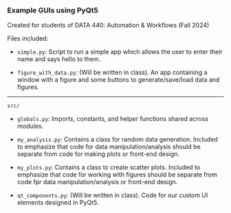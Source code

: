 ### Example GUIs using PyQt5

Created for students of DATA 440: Automation & Workflows (Fall 2024)

Files included:

- `simple.py`: Script to run a simple app which allows the user to enter their name and says hello to them.

- `figure_with_data.py`: (Will be written in class). An app containing a window with a figure and some buttons to generate/save/load data and figures.
 
---
`src/`
 - `globals.py`: Imports, constants, and helper functions shared across modules.

 - `my_analysis.py`: Contains a class for random data generation. Included to emphasize that code for data manipulation/analysis should be separate from code for making plots or front-end design. 

 - `my_plots.py`: Contains a class to create scatter plots. Included to emphasize that code for working with figures should be separate from code fpr data manipulation/analysis or front-end design.

 - `qt_components.py`: (Will be written in class). Code for our custom UI elements designed in PyQt5.